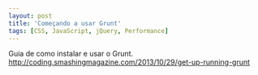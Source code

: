 ```yaml
---
layout: post
title: 'Começando a usar Grunt'
tags: [CSS, JavaScript, jQuery, Performance]
---
```


Guia de como instalar e usar o Grunt.<br>
<http://coding.smashingmagazine.com/2013/10/29/get-up-running-grunt>
